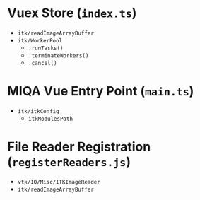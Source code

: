 # Vuex Store (`index.ts`)
- `itk/readImageArrayBuffer`
- `itk/WorkerPool`
    - `.runTasks()`
    - `.terminateWorkers()`
    - `.cancel()`

# MIQA Vue Entry Point (`main.ts`)
- `itk/itkConfig`
    - `itkModulesPath`

# File Reader Registration (`registerReaders.js`)
- `vtk/IO/Misc/ITKImageReader`
- `itk/readImageArrayBuffer`